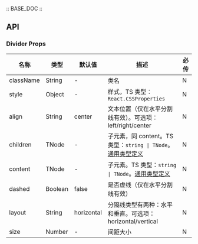 :: BASE_DOC ::

## API

### Divider Props

名称 | 类型 | 默认值 | 描述 | 必传
-- | -- | -- | -- | --
className | String | - | 类名 | N
style | Object | - | 样式，TS 类型：`React.CSSProperties` | N
align | String | center | 文本位置（仅在水平分割线有效）。可选项：left/right/center | N
children | TNode | - | 子元素，同 content。TS 类型：`string \| TNode`。[通用类型定义](https://github.com/Tencent/tdesign-react/blob/develop/packages/components/common.ts) | N
content | TNode | - | 子元素。TS 类型：`string \| TNode`。[通用类型定义](https://github.com/Tencent/tdesign-react/blob/develop/packages/components/common.ts) | N
dashed | Boolean | false | 是否虚线（仅在水平分割线有效） | N
layout | String | horizontal | 分隔线类型有两种：水平和垂直。可选项：horizontal/vertical | N
size | Number | - | 间距大小 | N

